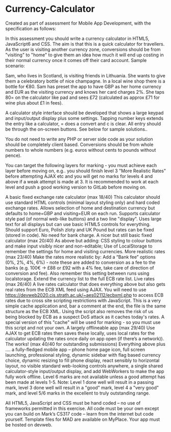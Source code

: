 # Currency-Calculator

Created as part of assessment for Mobile App Development, with the specification as follows:

In this assessment you should write a currency calculator in HTML5, JavaScript6 and CSS. The aim is that this is a quick calculator for travellers. As the user is visiting another currency zone, conversions should be from "visiting" to "home" to give them an idea how much it will end up costing in their normal currency once it comes off their card account.  Sample scenario: 

Sam, who lives in Scotland, is visiting friends in Lithuania. She wants to give them a celebratory bottle of nice champagne. In a local wine shop there is a bottle for €80. Sam has preset the app to have GBP as her home currency and EUR as the visiting currency and knows her card charges 2%. She taps 80= on the calculator like pad and sees £72 (calculated as approx £71 for wine plus about £1 in fees).

A calculator style interface should be developed that shows a large keypad and input/output display plus some settings. Tapping number keys extends the entry like a calculator, = does a convert and c is clear. All entry should be through the on-screen buttons. See below for sample solutions..

You do not need to write any PHP or server side code as your solution should be completely client based. Conversions should be from whole numbers to whole numbers (e.g. euros without cents to pounds without pence).

You can target the following layers for marking - you must achieve each layer before moving on, e.g.. you should finish level 3 "More Realistic Rates" before attempting AJAX etc and you will get no marks for levels 4 and above if a weak attempt is made at 3. It is recommended to work at each level and push a good working version to GitLab before moving on.

A basic fixed exchange rate calculator (max 18/40)
This calculator should use standard HTML controls (minimal layout styling only) and hard coded exchange rates. Allows selection of home and destination currency but defaults to home=GBP and visiting=EUR on each run. Supports calculator style pad (of normal web-like buttons) and a two line "display". Uses large text for all displays but can use basic HTML5 controls for everything. Should support Euro, Polish zloty and UK Pound but rates can be fixed (stored in code). No need for bank charge.
A nicer but still basic fixed calculator (max 20/40)
As above but adding: 
CSS styling to colour buttons and make input visibly nicer and non-editable;
Use of LocalStorage to remember the settings for home and visiting currencies. 
More realistic rates (max 23/40)
Make the rates more realistic by:
Add a “Bank fee” options (0%, 2%, 4%, 6%) - note these are added to conversion as a fee to the banks (e.g. 100€ -> £88 or £92 with a 4% fee, take care of direction of conversion and fee). Also remember this setting between runs using localstorage.
Extend the currency list to the full ECB rate list.
Live rates (max 26/40)
A live rates calculator that does everything above but also gets real rates from the ECB XML feed  using AJAX. You will need to use https://devweb2020.cis.strath.ac.uk/~aes02112/ecbxml.php to access ECB rates due to cross site scripting restrictions with JavaScript. This is a very simple cache application and, bar a comment at the end, the file is the same structure as the ECB XML. Using the script also removes the risk of us being blocked by ECB as a suspect DoS attack as it caches today's rates. A special version of this "cache" will be used for marking - so you must use this script and not your own.
A largely offlineable app (max 29/40)
Use AJAX to get ECB rates then saves these locally, uses local rates for the calculator updating the rates once daily on app open (if there’s a network)). 
The works! (max 40/40 for outstanding submissions)
Everything above plus …. a fully-fledged mobile app – phone home page icon, full screen launching, professional styling, dynamic sidebar with flag based currency choice, dynamic resizing to fill phone display, react sensibly to horizontal layout, no visible standard web-looking controls anywhere, a single shared calculator-style input/output display, and add WebWorkers to make the app fully work offline.
Level 6 marks are not available unless a good attempt has been made at levels 1-5.
Note: Level 1 done well will result in a passing mark, level 3 done well will result in a "good" mark, level 4 a "very good" mark, and level 5/6 marks in the excellent to truly outstanding range. 

All HTML5, JavaScript and CSS must be hand coded – no use of frameworks permitted in this exercise. All code must be your own except you can build on Mark’s CS317 code – learn from the internet but code yourself. Template files for MAD are available on MyPlace. Your app must be hosted on devweb.
